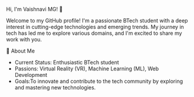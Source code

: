 

Hi, I'm Vaishnavi MG! 👋

Welcome to my GitHub profile! I'm a passionate BTech student with a deep interest in cutting-edge technologies and emerging trends. My journey in tech has led me to explore various domains, and I'm excited to share my work with you.

🚀 About Me

- Current Status: Enthusiastic BTech student
- Passions: Virtual Reality (VR), Machine Learning (ML), Web Development
- Goals:To innovate and contribute to the tech community by exploring and mastering new technologies.
